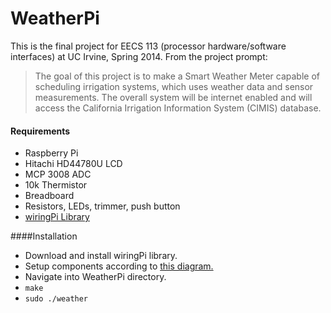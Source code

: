 WeatherPi
=========
This is the final project for EECS 113 (processor hardware/software interfaces) at UC Irvine, Spring 2014. From the project prompt:
> The goal of this project is to make a Smart Weather Meter capable of scheduling irrigation systems, which uses weather data and sensor measurements. The overall system will be internet enabled and will access the California Irrigation Information System (CIMIS) database.

#### Requirements    
  * Raspberry Pi
  * Hitachi HD44780U LCD
  * MCP 3008 ADC
  * 10k Thermistor
  * Breadboard
  * Resistors, LEDs, trimmer, push button 
  * [wiringPi Library](wiringpi.com/download-and-install/ "Download wiringPi Library") 

####Installation
  * Download and install wiringPi library.
  * Setup components according to [this diagram.](https://www.dropbox.com/s/7nzqvbun07y89k0/weatherDevice.png "Fritzing Diagram")
  * Navigate into WeatherPi directory.
  * `make`
  * `sudo ./weather`
  

  

